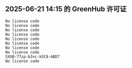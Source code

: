 ## 2025-06-21 14:15 的 GreenHub 许可证
```
No license code
No license code
No license code
No license code
No license code
No license code
No license code
No license code
SXUB-77zp-b3vc-k5C8-ABD7
No license code
```
